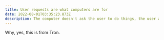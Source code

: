 ```yaml
---
title: User requests are what computers are for
date: 2022-08-01T03:35:23.873Z
description: The computer doesn't ask the user to do things, the user asks the computer to do things. Don't bug people to do things for the computer. The user is the most important half of the relationship. Don't waste their time. Don't get in their way. Help them to be awesome.
---
```


Why, yes, this is from Tron.
